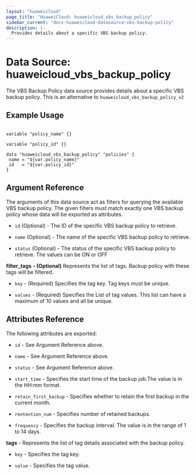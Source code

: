 ```yaml
---
layout: "huaweicloud"
page_title: "HuaweiCloud: huaweicloud_vbs_backup_policy"
sidebar_current: "docs-huaweicloud-datasource-vbs-backup-policy"
description: |-
  Provides details about a specific VBS backup policy.
---
```


# Data Source: huaweicloud\_vbs\_backup\_policy

The VBS Backup Policy data source provides details about a specific VBS backup policy.
This is an alternative to `huaweicloud_vbs_backup_policy_v2`

## Example Usage

 ```hcl

variable "policy_name" {}

variable "policy_id" {}

data "huaweicloud_vbs_backup_policy" "policies" {
  name = "${var.policy_name}"
  id   = "${var.policy_id}"
}
 ```

## Argument Reference

The arguments of this data source act as filters for querying the available VBS backup policy.
The given filters must match exactly one VBS backup policy whose data will be exported as attributes.

* `id` (Optional) - The ID of the specific VBS backup policy to retrieve.

* `name` (Optional) - The name of the specific VBS backup policy to retrieve.

* `status` (Optional) - The status of the specific VBS backup policy to retrieve. The values can be ON or OFF

**filter_tags** **- (Optional)** Represents the list of tags. Backup policy with these tags will be filtered.

* `key` - (Required) Specifies the tag key. Tag keys must be unique.

* `values` - (Required) Specifies the List of tag values. This list can have a maximum of 10 values and all be unique.



## Attributes Reference

The following attributes are exported:

* `id` - See Argument Reference above.

* `name` - See Argument Reference above.

* `status` - See Argument Reference above.

* `start_time` - Specifies the start time of the backup job.The value is in the HH:mm format.                                                         

* `retain_first_backup` - Specifies whether to retain the first backup in the current month. 

* `rentention_num` - Specifies number of retained backups.

* `frequency` - Specifies the backup interval. The value is in the range of 1 to 14 days.

**tags** - Represents the list of tag details associated with the backup policy.

* `key` - Specifies the tag key. 

* `value` - Specifies the tag value. 

